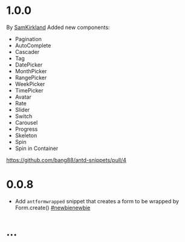 # 1.0.0

By [SamKirkland](https://github.com/SamKirkland)
Added new components:

* Pagination
* AutoComplete
* Cascader
* Tag
* DatePicker
* MonthPicker
* RangePicker
* WeekPicker
* TimePicker
* Avatar
* Rate
* Slider
* Switch
* Carousel
* Progress
* Skeleton
* Spin
* Spin in Container

https://github.com/bang88/antd-snippets/pull/4

# 0.0.8

- Add `antformwrapped` snippet that creates a form to be wrapped by Form.create() [#newbienewbie ](https://github.com/bang88/antd-snippets/commit/fc83387f199e80a4b273dae9ca92541acf81bd16)

# ...
